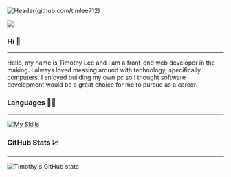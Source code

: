 ![Header](https://media.licdn.com/dms/image/D5616AQEpu0TsigOE_Q/profile-displaybackgroundimage-shrink_350_1400/0/1678211513507?e=1683763200&v=beta&t=GOxlaVlmUW0LK15Bn_WQ46lXcu9AVFE9PnVrmnWHR_M)(github.com/timlee712)

![](https://komarev.com/ghpvc/?username=timlee712)
### Hi 👋
--------
Hello, my name is Timothy Lee and I am a front-end web developer in the making. I always loved messing around with technology, specifically computers. I enjoyed building my own pc so I thought software development would be a great choice for me to pursue as a career.
### Languages 👨‍💻
-------
[![My Skills](https://skillicons.dev/icons?i=js,html,css)](https://skillicons.dev)
### GitHub Stats 📈
------
![Timothy's GitHub stats](https://github-readme-stats.vercel.app/api?username=timlee712&count_private=true&show_icons=true&theme=dark)
<!--
**timlee712/timlee712** is a ✨ _special_ ✨ repository because its `README.md` (this file) appears on your GitHub profile.

Here are some ideas to get you started:

- 🔭 I’m currently working on ...
- 🌱 I’m currently learning ...
- 👯 I’m looking to collaborate on ...
- 🤔 I’m looking for help with ...
- 💬 Ask me about ...
- 📫 How to reach me: ...
- 😄 Pronouns: ...
- ⚡ Fun fact: ...
-->
